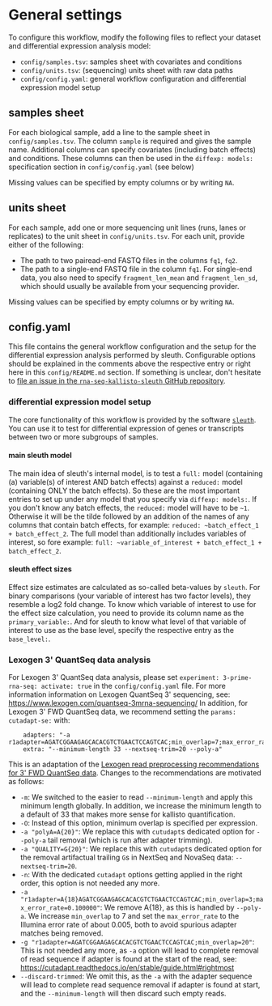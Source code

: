 # General settings

To configure this workflow, modify the following files to reflect your dataset and differential expression analysis model:
* `config/samples.tsv`: samples sheet with covariates and conditions
* `config/units.tsv`: (sequencing) units sheet with raw data paths
* `config/config.yaml`: general workflow configuration and differential expression model setup

## samples sheet

For each biological sample, add a line to the sample sheet in `config/samples.tsv`.
The column `sample` is required and gives the sample name.
Additional columns can specify covariates (including batch effects) and conditions.
These columns can then be used in the `diffexp: models:` specification section in `config/config.yaml` (see below)

Missing values can be specified by empty columns or by writing `NA`.

## units sheet

For each sample, add one or more sequencing unit lines (runs, lanes or replicates) to the unit sheet in `config/units.tsv`.
For each unit, provide either of the following:
* The path to two pairead-end FASTQ files in the columns `fq1`, `fq2`.
* The path to a single-end FASTQ file in the column `fq1`.
  For single-end data, you also need to specify `fragment_len_mean` and `fragment_len_sd`, which should usually be available from your sequencing provider.

Missing values can be specified by empty columns or by writing `NA`.

## config.yaml

This file contains the general workflow configuration and the setup for the differential expression analysis performed by sleuth.
Configurable options should be explained in the comments above the respective entry or right here in this `config/README.md` section.
If something is unclear, don't hesitate to [file an issue in the `rna-seq-kallisto-sleuth` GitHub repository](https://github.com/snakemake-workflows/rna-seq-kallisto-sleuth/issues/new/choose).

### differential expression model setup

The core functionality of this workflow is provided by the software [`sleuth`](https://pachterlab.github.io/sleuth/about).
You can use it to test for differential expression of genes or transcripts between two or more subgroups of samples.

#### main sleuth model

The main idea of sleuth's internal model, is to test a `full:` model (containing (a) variable(s) of interest AND batch effects) against a `reduced:` model (containing ONLY the batch effects).
So these are the most important entries to set up under any model that you specify via `diffexp: models:`.
If you don't know any batch effects, the `reduced:` model will have to be `~1`.
Otherwise it will be the tilde followed by an addition of the names of any columns that contain batch effects, for example: `reduced: ~batch_effect_1 + batch_effect_2`.
The full model than additionally includes variables of interest, so fore example: `full: ~variable_of_interest + batch_effect_1 + batch_effect_2`.

#### sleuth effect sizes

Effect size estimates are calculated as so-called beta-values by `sleuth`.
For binary comparisons (your variable of interest has two factor levels), they resemble a log2 fold change.
To know which variable of interest to use for the effect size calculation, you need to provide its column name as the `primary_variable:`.
And for sleuth to know what level of that variable of interest to use as the base level, specify the respective entry as the `base_level:`.

### Lexogen 3' QuantSeq data analysis

For Lexogen 3' QuantSeq data analysis, please set `experiment: 3-prime-rna-seq: activate: true` in the `config/config.yaml` file.
For more information information on Lexogen QuantSeq 3' sequencing, see: https://www.lexogen.com/quantseq-3mrna-sequencing/
In addition, for Lexogen 3' FWD QuantSeq data, we recommend setting the `params: cutadapt-se:` with:
```
    adapters: "-a r1adapter=AGATCGGAAGAGCACACGTCTGAACTCCAGTCAC;min_overlap=7;max_error_rate=0.005"
    extra: "--minimum-length 33 --nextseq-trim=20 --poly-a"
```
This is an adaptation of the [Lexogen read preprocessing recommendations for 3' FWD QuantSeq data](https://faqs.lexogen.com/faq/what-is-the-adapter-sequence-i-need-to-use-for-t-1).
Changes to the recommendations are motivated as follows:
* `-m`: We switched to the easier to read `--minimum-length` and apply this minimum length globally. In addition, we increase the minimum length to a default of 33 that makes more sense for kallisto quantification.
* `-O`: Instead of this option, minimum overlap is specified per expression.
* `-a "polyA=A{20}"`: We replace this with `cutudapt`s dedicated option for `--poly-a` tail removal (which is run after adapter trimming).
* `-a "QUALITY=G{20}"`: We replace this with `cutudapt`s dedicated option for the removal artifactual trailing `G`s in NextSeq and NovaSeq data: `--nextseq-trim=20`.
* `-n`: With the dedicated `cutadapt` options getting applied in the right order, this option is not needed any more.
* `-a "r1adapter=A{18}AGATCGGAAGAGCACACGTCTGAACTCCAGTCAC;min_overlap=3;max_error_rate=0.100000"`: We remove A{18}, as this is handled by `--poly-a`. We increase `min_overlap` to 7 and set the `max_error_rate` to the Illumina error rate of about 0.005, both to avoid spurious adapter matches being removed.
* `-g "r1adapter=AGATCGGAAGAGCACACGTCTGAACTCCAGTCAC;min_overlap=20"`: This is not needed any more, as `-a` option will lead to complete removal of read sequence if adapter is found at the start of the read, see: https://cutadapt.readthedocs.io/en/stable/guide.html#rightmost
* `--discard-trimmed`: We omit this, as the `-a` with the adapter sequence will lead to complete read sequence removal if adapter is found at start, and the `--minimum-length` will then discard such empty reads.

